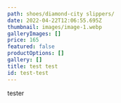 ```yaml
---
path: shoes/diamond-city slippers/
date: 2022-04-22T12:06:55.695Z
thumbnail: images/image-1.webp
galleryImages: []
price: 165
featured: false
productOptions: []
gallery: []
title: test test
id: test-test
---
```

tester